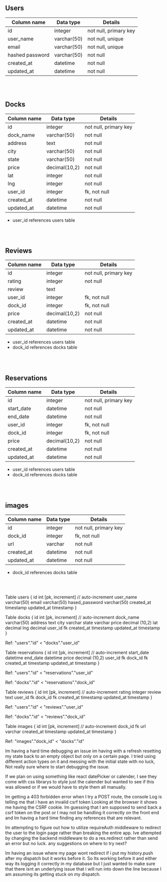 ## Users
| Column name | Data type| Details |
|---|---|---|
|id| integer| not null, primary key|
|user_name| varchar(50)| not null, unique |
| email| varchar(50)|not null, unique|
| hashed password| varchar(50)|not null|
|created_at | datetime| not null|
|updated_at | datetime| not null|

<br>
<br>

## Docks
| Column name | Data type| Details |
|---|---|---|
|id| integer| not null, primary key|
|dock_name| varchar(50)| not null |
| address| text |not null|
| city| varchar(50)|not null|
| state| varchar(50)|not null|
| price|decimal(10,2)|not null|
| lat|integer|not null|
| lng|integer|not null|
| user_id|integer| fk, not null|
|created_at | datetime| not null|
|updated_at | datetime| not null|

* user_id references users table
<br>
<br>


## Reviews
| Column name | Data type| Details |
|---|---|---|
|id| integer| not null, primary key|
| rating|integer|not null|
| review| text ||
| user_id|integer| fk, not null|
| dock_id|integer| fk, not null|
| price|decimal(10,2)|not null|
|created_at | datetime| not null|
|updated_at | datetime| not null|

* user_id references users table
* dock_id references docks table
<br>
<br>


## Reservations
| Column name | Data type| Details |
|---|---|---|
|id| integer| not null, primary key|
| start_date|datetime|not null|
| end_date| datetime |not null|
| user_id|integer| fk, not null|
| dock_id|integer| fk, not null|
| price|decimal(10,2)|not null|
|created_at | datetime| not null|
|updated_at | datetime| not null|

* user_id references users table
* dock_id references docks table
<br>
<br>

## images
| Column name | Data type| Details |
|---|---|---|
|id| integer| not null, primary key|
| dock_id|integer| fk, not null|
| url|varchar|not null|
|created_at | datetime| not null|
|updated_at | datetime| not null|
* dock_id references docks table
<br>
<br>








Table users {
  id int [pk, increment] // auto-increment
  user_name varchar(50)
  email varchar(50)
  hased_password varchar(50)
  created_at timestamp
  updated_at timestamp
}

Table docks {
  id int [pk, increment] // auto-increment
  dock_name varchar(50)
  address text
  city varchar
  state varchar
  price decimal (10,2)
  lat decimal
  lng decimal
  user_id fk
  created_at timestamp
  updated_at timestamp
}

Ref: "users"."id" < "docks"."user_id"

Table reservations {
  id int [pk, increment] // auto-increment
  start_date datetime
  end_date datetime
  price decimal (10,2)
  user_id fk
  dock_id fk
  created_at timestamp
  updated_at timestamp
}

Ref: "users"."id" < "reservations"."user_id"

Ref: "docks"."id" < "reservations"."dock_id"


Table reviews {
  id int [pk, increment] // auto-increment
  rating integer
  review text
  user_id fk
  dock_id fk
  created_at timestamp
  updated_at timestamp
}



Ref: "users"."id" < "reviews"."user_id"

Ref: "docks"."id" < "reviews"."dock_id"

Table images {
  id int [pk, increment] // auto-increment
  dock_id fk
  url varchar
  created_at timestamp
  updated_at timestamp
}


Ref: "images"."dock_id" < "docks"."id"





Im having a hard time debugging an issue im having with a refresh resetting my state back to an empty object but only on a certain page. I tried using different action types on it and messing with the initial state with no luck, Not really sure where to start debugging the issue.

If we plan on using something like react datePicker or calender, I see they come with css librarys to style just the calender but wanted to see if this was allowed or if we would have to style them all manually.


Im getting a 403 forbidden error when I try a POST route, the console Log is telling me that i have an invalid csrf token Looking at the browser it shows me having the CSRF cookie. Im guessing that I am supposed to send back a csrf token on the post or I may not be handling it correctly on the front end and Im having a hard time finding any references that are relevant.


Im attempting to figure out how to utilize requireAuth middleware  to redirect the user to the login page rather than breaking the entire app. Ive attempted by changing the backend middleware to do a res.redirect rather than send an error but no luck. any suggestions on where to try next?

Im having an issue where my page wont redirect if i put my history.push after my dispatch but it works before it. So Its working before it and either way its logging it correctly in my database but I just wanted to make sure that there isnt an underlying issue that i will run into down the line because I am assuming its getting stuck on my dispatch.
